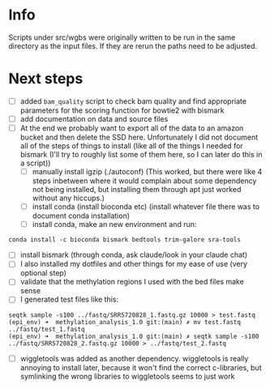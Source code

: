 # Info

Scripts under src/wgbs were originally written to be run in the same directory as the input files. If they are rerun the paths need to be adjusted.

# Next steps

- [ ] added `bam_quality` script to check bam quality and find appropriate parameters for the scoring function for bowtie2 with bismark
- [ ] add documentation on data and source files
- [ ] At the end we probably want to export all of the data to an amazon bucket and then delete the SSD here. Unfortunately I did not document all of the steps of things to install (like all of the things I needed for bismark (I'll try to roughly list some of them here, so I can later do this in a script))
  - [ ] manually install igzip (./autoconf) (This worked, but there were like 4 steps inbetween where it would complain about some dependency not being installed, but installing them through apt just worked without any hiccups.)
  - [ ] install conda (install bioconda etc) (install whatever file there was to document conda installation)
  - [ ] install conda, make an new environment and run:
```
conda install -c bioconda bismark bedtools trim-galore sra-tools
```
  - [ ] install bismark (through conda, ask claude/look in your claude chat)
  - [ ] I also installed my dotfiles and other things for my ease of use (very optional step)
- [ ] validate that the methylation regions I used with the bed files make sense 
- [ ] I generated test files like this:
```
seqtk sample -s100 ../fastq/SRR5720828_1.fastq.gz 10000 > test.fastq   
(epi_env) ➜  methylation_analysis_1.0 git:(main) ✗ mv test.fastq ../fastq/test_1.fastq
(epi_env) ➜  methylation_analysis_1.0 git:(main) ✗ seqtk sample -s100 ../fastq/SRR5720828_2.fastq.gz 10000 > ../fastq/test_2.fastq
```

- [ ] wiggletools was added as another dependency. wiggletools is really annoying to install later, because it won't find the correct c-libraries, but symlinking the wrong libraries to wiggletools seems to just work


